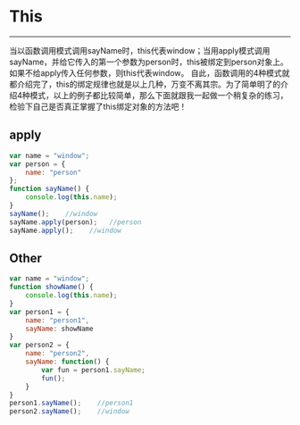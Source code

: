 # This
---

当以函数调用模式调用sayName时，this代表window；当用apply模式调用sayName，并给它传入的第一个参数为person时，this被绑定到person对象上。如果不给apply传入任何参数，则this代表window。
自此，函数调用的4种模式就都介绍完了，this的绑定规律也就是以上几种，万变不离其宗。为了简单明了的介绍4种模式，以上的例子都比较简单，那么下面就跟我一起做一个稍复杂的练习，检验下自己是否真正掌握了this绑定对象的方法吧！
## apply
``` js
var name = "window";
var person = {
    name: "person"
};
function sayName() {
    console.log(this.name);
}
sayName();    //window
sayName.apply(person);   //person
sayName.apply();    //window
```

## Other
``` js
var name = "window";
function showName() {
    console.log(this.name);
}
var person1 = {
    name: "person1",
    sayName: showName
}
var person2 = {
    name: "person2",
    sayName: function() {
        var fun = person1.sayName;
        fun();
    }
}
person1.sayName();    //person1
person2.sayName();    //window
```
